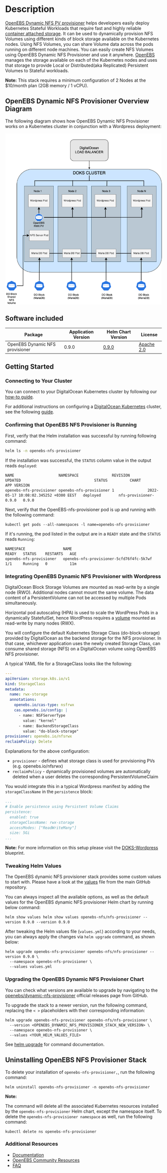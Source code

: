 # Description

[OpenEBS Dynamic NFS PV provisioner](https://github.com/openebs/dynamic-nfs-provisioner) helps developers easily deploy Kubernetes Stateful Workloads that require fast and highly reliable [container attached storage](https://openebs.io/docs/concepts/cas). It can be used to dynamically provision NFS Volumes using different kinds of block storage available on the Kubernetes nodes. Using NFS Volumes, you can share Volume data across the pods running on different node machines. You can easily create NFS Volumes using OpenEBS Dynamic NFS Provisioner and use it anywhere.
[OpenEBS](https://openebs.io/docs) manages the storage available on each of the Kubernetes nodes and uses that storage to provide Local or Distributed(aka Replicated) Persistent Volumes to Stateful workloads.

**Note:** This stack requires a minimum configuration of 2 Nodes at the $10/month plan (2GB memory / 1 vCPU).

## OpenEBS Dynamic NFS Provisioner Overview Diagram

The following diagram shows how OpenEBS Dynamic NFS Provisioner works on a Kubernetes cluster in conjunction with a Wordpress deployment:

![OpenEBS Dynamic NFS Provisioner Overview](assets/images/arch_openebs.png)

## Software included

| Package               | Application Version   | Helm Chart Version |License                                                                                    |
| ---| ---- | ---- | ------------- |
| OpenEBS Dynamic NFS provisioner | 0.9.0 | [0.9.0](https://github.com/openebs/dynamic-nfs-provisioner) | [Apache 2.0](https://github.com/openebs/dynamic-nfs-provisioner/blob/develop/LICENSE) |

## Getting Started

### Connecting to Your Cluster

You can connect to your DigitalOcean Kubernetes cluster by following our [how-to guide](https://www.digitalocean.com/docs/kubernetes/how-to/connect-to-cluster/).

For additional instructions on configuring a [DigitalOcean Kubernetes](https://cloud.digitalocean.com/kubernetes/clusters/) cluster, see the following [guide](https://github.com/digitalocean/Kubernetes-Starter-Kit-Developers/tree/main/01-setup-DOKS#how-to-set-up-a-digitalocean-managed-kubernetes-cluster-doks).

### Confirming that OpenEBS NFS Provisioner is Running

First, verify that the Helm installation was successful by running following command:

```bash
helm ls -n openebs-nfs-provisioner
```

If the installation was successful, the `STATUS` column value in the output reads `deployed`:

```text
NAME                    NAMESPACE               REVISION        UPDATED                                 STATUS          CHART                   APP VERSION
openebs-nfs-provisioner openebs-nfs-provisioner 1               2022-05-17 10:08:02.345252 +0300 EEST   deployed        nfs-provisioner-0.9.0   0.9.0 
```

Next, verify that the OpenEBS-nfs-provisioner pod is up and running with the following command:

```console
kubectl get pods --all-namespaces -l name=openebs-nfs-provisioner
```

If it's running, the pod listed in the output are in a `READY` state and the `STATUS` reads `Running`:

```text
NAMESPACE                 NAME                                       READY   STATUS    RESTARTS   AGE
openebs-nfs-provisioner   openebs-nfs-provisioner-5cfd76f4fc-5k7wf   1/1     Running   0          11m
```

### Integrating OpenEBS Dynamic NFS Provisioner with Wordpress

DigitalOcean Block Storage Volumes are mounted as read-write by a single node (RWO). Additional nodes cannot mount the same volume. The data content of a PersistentVolume can not be accessed by multiple Pods simultaneously.

Horizontal pod autoscaling (HPA) is used to scale the WordPress Pods in a dynamically StatefulSet, hence WordPress requires a [volume](https://kubernetes.io/docs/concepts/storage/volumes/) mounted as read-write by many nodes (RWX).

You will configure the default Kubernetes Storage Class (do-block-storage) provided by DigitalOcean as the backend storage for the NFS provisioner. In that case, whichever application uses the newly created Storage Class, can consume shared storage (NFS) on a DigitalOcean volume using OpenEBS NFS provisioner.

A typical YAML file for a StorageClass looks like the following:

```yaml
---
apiVersion: storage.k8s.io/v1
kind: StorageClass
metadata:
  name: rwx-storage
  annotations: 
    openebs.io/cas-type: nsfrwx
    cas.openebs.io/config: |
      - name: NSFServerType
        value: "kernel"
      - name: BackendStorageClass
        value: "do-block-storage"
provisioner: openebs.io/nfsrwx
reclaimPolicy: Delete
```

Explanations for the above configuration:

- `provisioner` - defines what storage class is used for provisioning PVs (e.g. openebs.io/nfsrwx)
- `reclaimPolicy` - dynamically provisioned volumes are automatically deleted when a user deletes the corresponding PersistentVolumeClaim

You would integrate this in a typical Wordpress manifest by adding the `storageClassName` in the  `persistence` block:

```yaml
...
# Enable persistence using Persistent Volume Claims
persistence:
  enabled: true
  storageClassName: rwx-storage
  accessModes: ["ReadWriteMany"]
  size: 5Gi
...
```

**Note:**
For more information on this setup please visit the [DOKS-Wordpress](https://github.com/digitalocean/container-blueprints/tree/main/DOKS-wordpress) blueprint.

### Tweaking Helm Values

The OpenEBS dynamic NFS provisioner stack provides some custom values to start with. Please have a look at the [values](./values.yml) file from the main GitHub repository.

You can always inspect all the available options, as well as the default values for the OpenEBS dynamic NFS provisioner Helm chart by running below command:

```console
helm show values helm show values openebs-nfs/nfs-provisioner --version 0.9.0 --version 0.9.0
```

After tweaking the Helm values file (`values.yml`) according to your needs, you can always apply the changes via `helm upgrade` command, as shown below:

```console
helm upgrade openebs-nfs-provisioner openebs-nfs/nfs-provisioner --version 0.9.0 \
  --namespace openebs-nfs-provisioner \
  --values values.yml
```

### Upgrading the OpenEBS Dynamic NFS Provisioner Chart

You can check what versions are available to upgrade by navigating to the [openebs/dynamic-nfs-provisioner](https://github.com/openebs/dynamic-nfs-provisioner) official releases page from GitHub.

To upgrade the stack to a newer version, run the following command, replacing the `< >` placeholders with their corresponding information:

```console
helm upgrade openebs-nfs-provisioner openebs-nfs/nfs-provisioner \
  --version <OPENEBS_DYNAMIC_NFS_PROVISIONER_STACK_NEW_VERSION> \
  --namespace openebs-nfs-provisioner \
  --values <YOUR_HELM_VALUES_FILE>
```

See [helm upgrade](https://helm.sh/docs/helm/helm_upgrade/) for command documentation.

## Uninstalling OpenEBS NFS Provisioner Stack

To delete your installation of `openebs-nfs-provisioner,`, run the following command:

```console
helm uninstall openebs-nfs-provisioner -n openebs-nfs-provisioner
```

**Note:**

The command will delete all the associated Kubernetes resources installed by the `openebs-nfs-provisioner` Helm chart, except the namespace itself. To delete the `openebs-nfs-provisioner namespace` as well, run the following command:

```console
kubectl delete ns openebs-nfs-provisioner
```

### Additional Resources

- [Documentation](https://openebs.io/docs)
- [OpenEBS Community Resources](https://openebs.io/community)
- [FAQ](https://openebs.io/faq)
